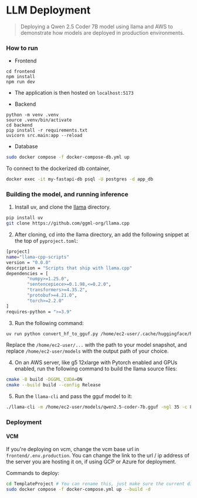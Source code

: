 # LLM Deployment

> Deploying a Qwen 2.5 Coder 7B model using llama and AWS to demonstrate how models are deployed in production environments.


### How to run

- Frontend
```
cd frontend
npm install
npm run dev
```
- The application is then hosted on `localhost:5173`


- Backend
```
python -m venv .venv
source .venv/bin/activate
cd backend
pip install -r requirements.txt
uvicorn src.main:app --reload
```

- Database
```bash
sudo docker compose -f docker-compose-db.yml up
```
To connect to the dockerized db container, 

```bash
docker exec -it my-fastapi-db psql -U postgres -d app_db
```


### Building the model, and running inference

1. Install uv, and clone the [llama](https://github.com/ggml-org/llama.cpp) directory. 
```bash
pip install uv
git clone https://github.com/ggml-org/llama.cpp
```

2. After cloning, cd into the llama directory, an add the following snippet at the top of `pyproject.toml`:

```bash
[project]
name="llama-cpp-scripts"
version = "0.0.0"
description = "Scripts that ship with llama.cpp"
dependencies = [
        "numpy>=1.25.0",
        "sentencepiece>=0.1.98,<=0.2.0",
        "transformers>=4.35.2",
        "protobuf>=4.21.0",
        "torch>=2.2.0"
]
requires-python = ">=3.9"
```

3. Run the following command:
```bash
uv run python convert_hf_to_gguf.py /home/ec2-user/.cache/huggingface/hub/models--Qwen--Qwen2.5-Coder-7B/snapshots/0396a76181e127dfc13e5c5ec48a8cee09938b02/ --outfile /home/ec2-user/models/qwen2.5-coder-7b.gguf --outtype f16 --use-temp-file --verbose
```
Replace the `/home/ec2-user/...` with the path to your model snapshot, and replace `/home/ec2-user/models` with the output path of your choice.

4. On an AWS server, like g5 12xlarge with Pytorch enabled and GPUs enabled, run the following command to build the llama source files:
```bash
cmake -B build -DGGML_CUDA=ON
cmake --build build --config Release
```

5. Run the `llama-cli` and pass the gguf model to it:
```bash
./llama-cli -m /home/ec2-user/models/qwen2.5-coder-7b.gguf -ngl 35 -c 8192 --temp 0.7 --threads 8 --no-warmup -p "You are a helpful coding assistant."
```


### Deployment

#### VCM

If you're deploying on vcm, change the vcm base url in `frontend/.env.production`. You can change the link to the url / ip address of the server you are hosting it on, if using GCP or Azure for deployment.

Commands to deploy:

```bash
cd TemplateProject # You can rename this, just make sure the current directory has the docker compose file
sudo docker compose -f docker-compose.yml up --build -d
```